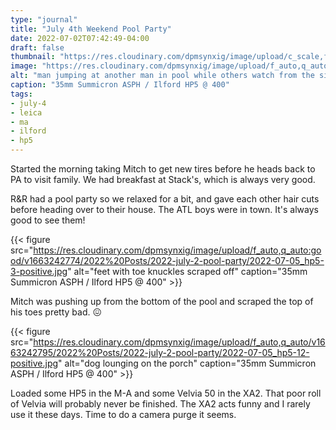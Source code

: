 ```yaml
---
type: "journal"
title: "July 4th Weekend Pool Party"
date: 2022-07-02T07:42:49-04:00
draft: false
thumbnail: "https://res.cloudinary.com/dpmsynxig/image/upload/c_scale,f_auto,q_auto:good,w_740/v1663242779/2022%20Posts/2022-july-2-pool-party/2022-07-05_hp5-5-positive.jpg"
image: "https://res.cloudinary.com/dpmsynxig/image/upload/f_auto,q_auto:good/v1663242779/2022%20Posts/2022-july-2-pool-party/2022-07-05_hp5-5-positive.jpg"
alt: "man jumping at another man in pool while others watch from the side"
caption: "35mm Summicron ASPH / Ilford HP5 @ 400"
tags:
- july-4
- leica
- ma
- ilford
- hp5
---
```


Started the morning taking Mitch to get new tires before he heads back to PA to visit family. We had breakfast at Stack's, which is always very good.

R&R had a pool party so we relaxed for a bit, and gave each other hair cuts before heading over to their house. The ATL boys were in town. It's always good to see them!

{{< figure src="https://res.cloudinary.com/dpmsynxig/image/upload/f_auto,q_auto:good/v1663242774/2022%20Posts/2022-july-2-pool-party/2022-07-05_hp5-3-positive.jpg" alt="feet with toe knuckles scraped off" caption="35mm Summicron ASPH / Ilford HP5 @ 400" >}}

Mitch was pushing up from the bottom of the pool and scraped the top of his toes pretty bad. 😖

{{< figure src="https://res.cloudinary.com/dpmsynxig/image/upload/f_auto,q_auto/v1663242795/2022%20Posts/2022-july-2-pool-party/2022-07-05_hp5-12-positive.jpg" alt="dog lounging on the porch" caption="35mm Summicron ASPH / Ilford HP5 @ 400" >}}

Loaded some HP5 in the M-A and some Velvia 50 in the XA2. That poor roll of Velvia will probably never be finished. The XA2 acts funny and I rarely use it these days. Time to do a camera purge it seems.

